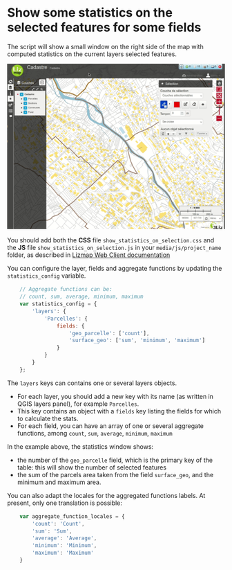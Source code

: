 # Show some statistics on the selected features for some fields

The script will show a small window on the right side of the map with computed statistics on the current layers selected features.

![Show statistics on selection GIF demo](./show_statistics_on_selection.gif)

You should add both the **CSS** file `show_statistics_on_selection.css` and the **JS** file `show_statistics_on_selection.js` in your `media/js/project_name` folder, as described in [Lizmap Web Client documentation](https://docs.lizmap.com/current/en/publish/customization/javascript.html?#adding-your-own-javascript)

You can configure the layer, fields and aggregate functions by updating the `statistics_config` variable.

```javascript
    // Aggregate functions can be:
    // count, sum, average, minimum, maximum
    var statistics_config = {
        'layers': {
            'Parcelles': {
                fields: {
                    'geo_parcelle': ['count'],
                    'surface_geo': ['sum', 'minimum', 'maximum']
                }
            }
        }
    };
```

The `layers` keys can contains one or several layers objects.

* For each layer, you should add a new key with its name (as written in QGIS layers panel), for example `Parcelles`.
* This key contains an object with a `fields` key listing the fields for which to calculate the stats.
* For each field, you can have an array of one or several aggregate functions, among `count`, `sum`, `average`, `minimum`, `maximum`

In the example above, the statistics window shows:

* the number of the `geo_parcelle` field, which is the primary key of the table: this will show the number of selected features
* the sum of the parcels area taken from the field `surface_geo`, and the minimum and maximum area.

You can also adapt the locales for the aggregated functions labels. At present, only one translation is possible:

```javascript
    var aggregate_function_locales = {
        'count': 'Count',
        'sum': 'Sum',
        'average': 'Average',
        'minimum': 'Minimum',
        'maximum': 'Maximum'
    }
```
